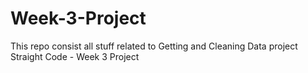 # Week-3-Project
This repo consist all stuff related to Getting and Cleaning Data project Straight Code - Week 3 Project
